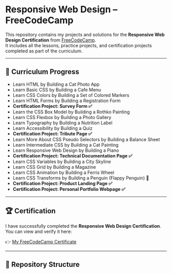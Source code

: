 # Responsive Web Design – FreeCodeCamp

This repository contains my projects and solutions for the **Responsive Web Design Certification** from [FreeCodeCamp](https://www.freecodecamp.org/).  
It includes all the lessons, practice projects, and certification projects completed as part of the curriculum.

---

## 📖 Curriculum Progress

- Learn HTML by Building a Cat Photo App  
- Learn Basic CSS by Building a Cafe Menu  
- Learn CSS Colors by Building a Set of Colored Markers  
- Learn HTML Forms by Building a Registration Form  
- **Certification Project: Survey Form ✅**  
- Learn the CSS Box Model by Building a Rothko Painting  
- Learn CSS Flexbox by Building a Photo Gallery  
- Learn Typography by Building a Nutrition Label  
- Learn Accessibility by Building a Quiz  
- **Certification Project: Tribute Page ✅**  
- Learn More About CSS Pseudo Selectors by Building a Balance Sheet  
- Learn Intermediate CSS by Building a Cat Painting  
- Learn Responsive Web Design by Building a Piano  
- **Certification Project: Technical Documentation Page ✅**  
- Learn CSS Variables by Building a City Skyline  
- Learn CSS Grid by Building a Magazine  
- Learn CSS Animation by Building a Ferris Wheel  
- Learn CSS Transforms by Building a Penguin (Flappy Penguin) 🐧  
- **Certification Project: Product Landing Page ✅**  
- **Certification Project: Personal Portfolio Webpage ✅**

---

## 🏆 Certification  

I have successfully completed the **Responsive Web Design Certification**.  
You can view and verify it here:  

👉 [My FreeCodeCamp Certificate](https://www.freecodecamp.org/certification/fcc821caa9b-0632-4aa6-8555-b6065998cf3b/responsive-web-design)

---

## 📂 Repository Structure


